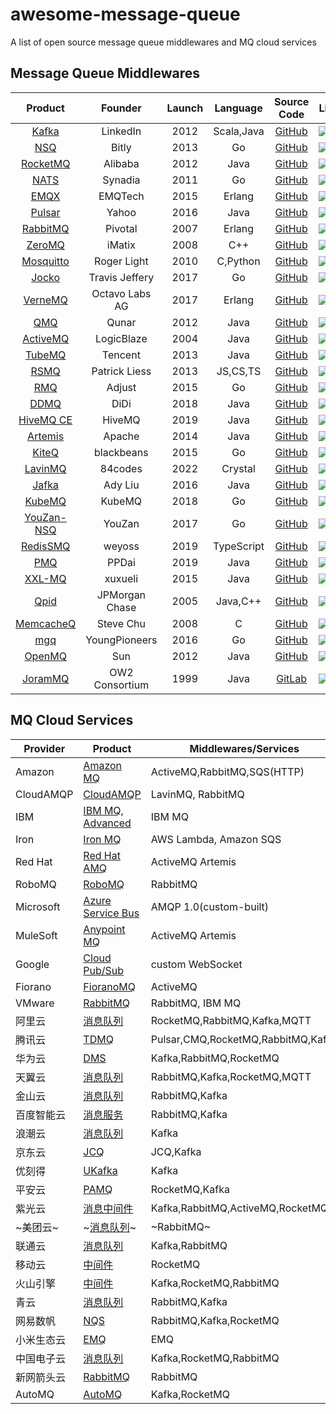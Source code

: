 # awesome-message-queue

A list of open source message queue middlewares and MQ cloud services

## Message Queue Middlewares
																																																									  
|                          Product                          |    Founder     | Launch |  Language  |                      Source Code                      | License                                                                   | Activity                                                                                     | Issues                                                                                       | Stars                                                                                               |
|:---------------------------------------------------------:|:--------------:|:------:|:----------:|:-----------------------------------------------------:|---------------------------------------------------------------------------|----------------------------------------------------------------------------------------------|----------------------------------------------------------------------------------------------|-----------------------------------------------------------------------------------------------------|
|             [Kafka](https://kafka.apache.org)             |    LinkedIn    |  2012  | Scala,Java |       [GitHub](https://github.com/apache/kafka)       | ![](https://img.shields.io/github/license/apache/kafka)                   | ![](https://img.shields.io/github/last-commit/apache/kafka)                                  | ![](https://img.shields.io/badge/issues-5.0k_open-red)                                       | ![](https://img.shields.io/github/stars/apache/kafka)                                               |
|                   [NSQ](https://nsq.io)                   |     Bitly      |  2013  |     Go     |        [GitHub](https://github.com/nsqio/nsq)         | ![](https://img.shields.io/github/license/nsqio/nsq)                      | ![](https://img.shields.io/github/last-commit/nsqio/nsq)                                     | ![](https://img.shields.io/github/issues/nsqio/nsq)                                          | ![](https://img.shields.io/github/stars/nsqio/nsq)                                                  |
|          [RocketMQ](https://rocketmq.apache.org)          |    Alibaba     |  2012  |    Java    |     [GitHub](https://github.com/apache/rocketmq)      | ![](https://img.shields.io/github/license/apache/rocketmq)                | ![](https://img.shields.io/github/last-commit/apache/rocketmq)                               | ![](https://img.shields.io/github/issues/apache/rocketmq)                                    | ![](https://img.shields.io/github/stars/apache/rocketmq)                                            |
|                 [NATS](https://nats.io/)                  |    Synadia     |  2011  |     Go     |   [GitHub](https://github.com/nats-io/nats-server)    | ![](https://img.shields.io/github/license/nats-io/nats-server)            | ![](https://img.shields.io/github/last-commit/nats-io/nats-server)                           | ![](https://img.shields.io/github/issues/nats-io/nats-server)                                | ![](https://img.shields.io/github/stars/nats-io/nats-server)                                        |
|               [EMQX](https://www.emqx.io/)                |    EMQTech     |  2015  |   Erlang   |        [GitHub](https://github.com/emqx/emqx)         | ![](https://img.shields.io/badge/license-BUSL--1.1-red)                   | ![](https://img.shields.io/github/last-commit/emqx/emqx)                                     | ![](https://img.shields.io/github/issues/emqx/emqx)                                          | ![](https://img.shields.io/github/stars/emqx/emqx)                                                  |
|            [Pulsar](https://pulsar.apache.org)            |     Yahoo      |  2016  |    Java    |      [GitHub](https://github.com/apache/pulsar)       | ![](https://img.shields.io/github/license/apache/pulsar)                  | ![](https://img.shields.io/github/last-commit/apache/pulsar)                                 | ![](https://img.shields.io/github/issues/apache/pulsar)                                      | ![](https://img.shields.io/github/stars/apache/pulsar)                                              |
|           [RabbitMQ](https://www.rabbitmq.com)            |    Pivotal     |  2007  |   Erlang   | [GitHub](https://github.com/rabbitmq/rabbitmq-server) | ![](https://img.shields.io/badge/license-MPL--2.0-orange)![](https://img.shields.io/badge/Apache--2.0-green)| ![](https://img.shields.io/github/last-commit/rabbitmq/rabbitmq-server)| ![](https://img.shields.io/github/issues/rabbitmq/rabbitmq-server)               | ![](https://img.shields.io/github/stars/rabbitmq/rabbitmq-server)                                   |
|               [ZeroMQ](https://zeromq.org)                |     iMatix     |  2008  |    C++     |      [GitHub](https://github.com/zeromq/libzmq)       | ![](https://img.shields.io/github/license/zeromq/libzmq)                  | ![](https://img.shields.io/github/last-commit/zeromq/libzmq)                                 | ![](https://img.shields.io/github/issues/zeromq/libzmq)                                      | ![](https://img.shields.io/github/stars/zeromq/libzmq)                                              |
|            [Mosquitto](https://mosquitto.org/)            |  Roger Light   |  2010  |  C,Python  |    [GitHub](https://github.com/eclipse/mosquitto)     | ![](https://img.shields.io/badge/license-EPL--2.0-green)                  | ![](https://img.shields.io/github/last-commit/eclipse/mosquitto)                             | ![](https://img.shields.io/github/issues/eclipse/mosquitto)                                  | ![](https://img.shields.io/github/stars/eclipse/mosquitto)                                          |
|      [Jocko](https://github.com/travisjeffery/jocko)      | Travis Jeffery |  2017  |     Go     |   [GitHub](https://github.com/travisjeffery/jocko)    | ![](https://img.shields.io/github/license/travisjeffery/jocko)            | ![](https://img.shields.io/github/last-commit/travisjeffery/jocko)                           | ![](https://img.shields.io/github/issues/travisjeffery/jocko)                                | ![](https://img.shields.io/github/stars/travisjeffery/jocko)                                        |
|              [VerneMQ](https://vernemq.com)               | Octavo Labs AG |  2017  |   Erlang   |     [GitHub](https://github.com/vernemq/vernemq)      | ![](https://img.shields.io/github/license/vernemq/vernemq)                | ![](https://img.shields.io/github/last-commit/vernemq/vernemq)                               | ![](https://img.shields.io/github/issues/vernemq/vernemq)                                    | ![](https://img.shields.io/github/stars/vernemq/vernemq)                                            |
|          [QMQ](https://github.com/qunarcorp/qmq)          |     Qunar      |  2012  |    Java    |      [GitHub](https://github.com/qunarcorp/qmq)       | ![](https://img.shields.io/github/license/qunarcorp/qmq)                  | ![](https://img.shields.io/github/last-commit/qunarcorp/qmq)                                 | ![](https://img.shields.io/github/issues/qunarcorp/qmq)                                      | ![](https://img.shields.io/github/stars/qunarcorp/qmq)                                              |
|          [ActiveMQ](https://activemq.apache.org)          |   LogicBlaze   |  2004  |    Java    |     [GitHub](https://github.com/apache/activemq)      | ![](https://img.shields.io/github/license/apache/activemq)                | ![](https://img.shields.io/github/last-commit/apache/activemq)                               | ![](https://img.shields.io/badge/issues-530_open-yellow)                                     | ![](https://img.shields.io/github/stars/apache/activemq)                                            |
|            [TubeMQ](https://tubemq.apache.org)            |    Tencent     |  2013  |    Java    |      [GitHub](https://github.com/Tencent/TubeMQ)      | ![](https://img.shields.io/badge/license-Apache--2.0-green)               | ![](https://img.shields.io/github/last-commit/Tencent/TubeMQ)                                | ![](https://img.shields.io/github/issues/Tencent/TubeMQ)                                     | ![](https://img.shields.io/github/stars/Tencent/TubeMQ)                                             |
|          [RSMQ](https://github.com/smrchy/rsmq)           | Patrick Liess  |  2013  |  JS,CS,TS  |       [GitHub](https://github.com/smrchy/rsmq)        | ![](https://img.shields.io/github/license/smrchy/rsmq)                    | ![](https://img.shields.io/github/last-commit/smrchy/rsmq)                                   | ![](https://img.shields.io/github/issues/smrchy/rsmq)                                        | ![](https://img.shields.io/github/stars/smrchy/rsmq)                                                |
|           [RMQ](https://github.com/adjust/rmq)            |     Adjust     |  2015  |     Go     |        [GitHub](https://github.com/adjust/rmq)        | ![](https://img.shields.io/github/license/adjust/rmq)                     | ![](https://img.shields.io/github/last-commit/adjust/rmq)                                    | ![](https://img.shields.io/github/issues/adjust/rmq)                                         | ![](https://img.shields.io/github/stars/adjust/rmq)                                                 |
|           [DDMQ](https://github.com/didi/DDMQ)            |      DiDi      |  2018  |    Java    |        [GitHub](https://github.com/didi/DDMQ)         | ![](https://img.shields.io/github/license/didi/DDMQ)                      | ![](https://img.shields.io/github/last-commit/didi/DDMQ)                                     | ![](https://img.shields.io/github/issues/didi/DDMQ)                                          | ![](https://img.shields.io/github/stars/didi/DDMQ)                                                  |
|           [HiveMQ CE](https://www.hivemq.com/)            |     HiveMQ     |  2019  |    Java    | [GitHub](https://github.com/apache/activemq-artemis)  | ![](https://img.shields.io/github/license/hivemq/hivemq-community-edition)| ![](https://img.shields.io/github/last-commit/hivemq/hivemq-community-edition)               | ![](https://img.shields.io/github/issues/hivemq/hivemq-community-edition)                    | ![](https://img.shields.io/github/stars/hivemq/hivemq-community-edition)                            |
| [Artemis](https://activemq.apache.org/components/artemis) |     Apache     |  2014  |    Java    |         [GitHub](https://github.com/hivemq/)          | ![](https://img.shields.io/github/license/apache/activemq-artemis)        | ![](https://img.shields.io/github/last-commit/apache/activemq-artemis)                       | ![](https://img.shields.io/badge/issues-259_open-yellow)                                     | ![](https://img.shields.io/github/stars/apache/activemq-artemis)                                    |
|       [KiteQ](https://github.com/blackbeans/kiteq)        |   blackbeans   |  2015  |     Go     |     [GitHub](https://github.com/blackbeans/kiteq)     | ![](https://img.shields.io/github/license/blackbeans/kiteq)               | ![](https://img.shields.io/github/last-commit/blackbeans/kiteq)                              | ![](https://img.shields.io/github/issues/blackbeans/kiteq)                                   | ![](https://img.shields.io/github/stars/blackbeans/kiteq)                                           |
|            [LavinMQ](https://www.lavinmq.com)             |    84codes     |  2022  |  Crystal   |    [GitHub](https://github.com/cloudamqp/lavinmq)     | ![](https://img.shields.io/github/license/cloudamqp/lavinmq)              | ![](https://img.shields.io/github/last-commit/cloudamqp/lavinmq)                             | ![](https://img.shields.io/github/issues/cloudamqp/lavinmq)                                  | ![](https://img.shields.io/github/stars/cloudamqp/lavinmq)                                          |
|         [Jafka](https://github.com/adyliu/jafka)          |    Ady Liu     |  2016  |    Java    |       [GitHub](https://github.com/adyliu/jafka)       | ![](https://img.shields.io/github/license/adyliu/jafka)                   | ![](https://img.shields.io/github/last-commit/adyliu/jafka)                                  | ![](https://img.shields.io/github/issues/adyliu/jafka)                                       | ![](https://img.shields.io/github/stars/adyliu/jafka)                                               |
|                [KubeMQ](https://kubemq.io)                |     KubeMQ     |  2018  |     Go     |        [GitHub](https://github.com/kubemq-io/)        | ![](https://img.shields.io/github/license/kubemq-io/kubemq-community)     | ![](https://img.shields.io/github/last-commit/kubemq-io/kubemq-community)                    | ![](https://img.shields.io/github/issues/kubemq-io/kubemq-community)                         | ![](https://img.shields.io/github/stars/kubemq-io/kubemq-community)                                 |
|        [YouZan-NSQ](https://github.com/youzan/nsq)        |     YouZan     |  2017  |     Go     |        [GitHub](https://github.com/youzan/nsq)        | ![](https://img.shields.io/github/license/youzan/nsq)                     | ![](https://img.shields.io/github/last-commit/youzan/nsq)                                    | ![](https://img.shields.io/github/issues/youzan/nsq)                                         | ![](https://img.shields.io/github/stars/youzan/nsq)                                                 |
|      [RedisSMQ](https://github.com/weyoss/redis-smq)      |     weyoss     |  2019  | TypeScript |     [GitHub](https://github.com/weyoss/redis-smq)     | ![](https://img.shields.io/github/license/weyoss/redis-smq)               | ![](https://img.shields.io/github/last-commit/weyoss/redis-smq)                              | ![](https://img.shields.io/github/issues/weyoss/redis-smq)                                   | ![](https://img.shields.io/github/stars/weyoss/redis-smq)                                           |
|          [PMQ](https://github.com/ppdaicorp/pmq)          |     PPDai      |  2019  |    Java    |      [GitHub](https://github.com/ppdaicorp/pmq)       | ![](https://img.shields.io/github/license/ppdaicorp/pmq)                  | ![](https://img.shields.io/github/last-commit/ppdaicorp/pmq)                                 | ![](https://img.shields.io/github/issues/ppdaicorp/pmq)                                      | ![](https://img.shields.io/github/stars/ppdaicorp/pmq)                                              |
|         [XXL-MQ](https://www.xuxueli.com/xxl-mq/)         |    xuxueli     |  2015  |    Java    |      [GitHub](https://github.com/xuxueli/xxl-mq)      | ![](https://img.shields.io/github/license/xuxueli/xxl-mq)                 | ![](https://img.shields.io/github/last-commit/xuxueli/xxl-mq)                                | ![](https://img.shields.io/github/issues/xuxueli/xxl-mq)                                     | ![](https://img.shields.io/github/stars/xuxueli/xxl-mq)                                             |
|          [Qpid](https://github.com/apache/qpid)           | JPMorgan Chase |  2005  |  Java,C++  |       [GitHub](https://github.com/apache/qpid)        | ![](https://img.shields.io/badge/license-Apache--2.0-green)               | ![](https://img.shields.io/github/last-commit/apache/qpid)                                   | ![](https://img.shields.io/badge/issues-668_open-yellow)                                     | ![](https://img.shields.io/github/stars/apache/qpid)                                                |
|       [MemcacheQ](http://memcachedb.org/memcacheq)        |   Steve Chu    |  2008  |     C      |     [GitHub](https://github.com/stvchu/memcacheq)     | ![](https://img.shields.io/badge/license-Steve_Chu-red)                   | ![](https://img.shields.io/github/last-commit/stvchu/memcacheq)                              | ![](https://img.shields.io/github/issues/stvchu/memcacheq)                                   | ![](https://img.shields.io/github/stars/stvchu/memcacheq)                                           |
|        [mgq](https://github.com/YoungPioneers/mgq)        | YoungPioneers  |  2016  |     Go     |    [GitHub](https://github.com/YoungPioneers/mgq)     | ![](https://img.shields.io/badge/license-MIT-green)                       | ![](https://img.shields.io/github/last-commit/YoungPioneers/mgq)                             | ![](https://img.shields.io/github/issues/YoungPioneers/mgq)                                  | ![](https://img.shields.io/github/stars/YoungPioneers/mgq)                                          |
|         [OpenMQ](https://javaee.github.io/openmq)         |      Sun       |  2012  |    Java    |   [GitHub](https://github.com/eclipse-ee4j/openmq)    | ![](https://img.shields.io/badge/license-EPL--2.0-green)                  | ![](https://img.shields.io/github/last-commit/eclipse-ee4j/openmq)                           | ![](https://img.shields.io/github/issues/eclipse-ee4j/openmq)                                | ![](https://img.shields.io/github/stars/eclipse-ee4j/openmq)                                        |
|             [JoramMQ](https://joram.ow2.io/)              | OW2 Consortium |  1999  |    Java    |     [GitLab](https://gitlab.ow2.org/joram/joram)      | ![](https://img.shields.io/badge/license-GPL--v2.1-orange)                | ![](https://img.shields.io/gitlab/last-commit/joram/joram?gitlab_url=https://gitlab.ow2.org) | ![](https://img.shields.io/gitlab/issues/open/joram/joram?gitlab_url=https://gitlab.ow2.org) | ![](https://img.shields.io/gitlab/stars/joram/joram?gitlab_url=https://gitlab.ow2.org&style=social) |

## MQ Cloud Services

| Provider  | Product                                                                                          | Middlewares/Services               |
|-----------|--------------------------------------------------------------------------------------------------|------------------------------------|
| Amazon    | [Amazon MQ](https://aws.amazon.com/amazon-mq/)                                                   | ActiveMQ,RabbitMQ,SQS(HTTP)        |
| CloudAMQP | [CloudAMQP](https://www.cloudamqp.com/)                                                          | LavinMQ, RabbitMQ                  |
| IBM       | [IBM MQ](https://www.ibm.com/products/mq), [Advanced](https://www.ibm.com/products/mq/advanced)  | IBM MQ                             |
| Iron      | [Iron MQ](https://www.iron.io/mq)                                                                | AWS Lambda, Amazon SQS             |
| Red Hat   | [Red Hat AMQ](https://www.redhat.com/zh/technologies/jboss-middleware/amq)                       | ActiveMQ Artemis                   |
| RoboMQ    | [RoboMQ](https://www.robomq.io/)                                                                 | RabbitMQ                           |
| Microsoft | [Azure Service Bus](https://azure.microsoft.com/en-us/products/service-bus/)                     | AMQP 1.0(custom-built)             |
| MuleSoft  | [Anypoint MQ](https://www.mulesoft.com/platform/anypoint-mq-message-queue)                       | ActiveMQ Artemis                   |
| Google    | [Cloud Pub/Sub](https://cloud.google.com/pubsub)                                                 | custom WebSocket                   |
| Fiorano   | [FioranoMQ](https://www.fiorano.com/products/fiorano_mq)                                         | ActiveMQ                           |
| VMware    | [RabbitMQ](https://tanzu.vmware.com/rabbitmq)                                                    | RabbitMQ, IBM MQ                   |
| 阿里云       | [消息队列](https://www.aliyun.com/product/ons)                                                       | RocketMQ,RabbitMQ,Kafka,MQTT       |
| 腾讯云       | [TDMQ](https://cloud.tencent.com/product/tdmq)                                                   | Pulsar,CMQ,RocketMQ,RabbitMQ,Kafka |
| 华为云       | [DMS](https://www.hwc.cn/Mddleware/dms.html)                                                     | Kafka,RabbitMQ,RocketMQ            |
| 天翼云       | [消息队列](https://www.ctyun.cn/products/poly-mq)                                                    | RabbitMQ,Kafka,RocketMQ,MQTT       |
| 金山云       | [消息队列](https://www.ksyun.com/ns/search.html?value=%E6%B6%88%E6%81%AF)                            | RabbitMQ,Kafka                     |
| 百度智能云     | [消息服务](https://cloud.baidu.com/search.html?q=%E6%B6%88%E6%81%AF)                                 | RabbitMQ,Kafka                     |
| 浪潮云       | [消息队列](https://cloud.inspur.com/product/big-data/999.html)                                       | Kafka                              |
| 京东云       | [JCQ](https://www.jdcloud.com/cn/products/message-queue)                                         | JCQ,Kafka                          |
| 优刻得       | [UKafka](https://www.ucloud.cn/site/product/ukafka.html)                                         | Kafka                              |
| 平安云       | [PAMQ](https://yun.pingan.com/ssr/products/PAMQ)                                                 | RocketMQ,Kafka                     |
| 紫光云       | [消息中间件](https://www.unicloud.com/search/document.html?word=%E6%B6%88%E6%81%AF%E9%98%9F%E5%88%97) | Kafka,RabbitMQ,ActiveMQ,RocketMQ   |
| ~美团云~     | ~[消息队列](https://www.mtyun.com/product/rabbitmq)~                                                 | ~RabbitMQ~                         |
| 联通云       | [消息队列](https://www.cucloud.cn/searchResult.html?keyword=%E6%B6%88%E6%81%AF%E9%98%9F%E5%88%97)    | Kafka,RabbitMQ                     |
| 移动云       | [中间件](https://ecloud.10086.cn/portal)                                                            | RocketMQ                           |
| 火山引擎      | [中间件](https://www.volcengine.com/product/list)                                                   | Kafka,RocketMQ,RabbitMQ            |
| 青云        | [消息队列](https://www.qingcloud.com/ss?q=%E6%B6%88%E6%81%AF%E9%98%9F%E5%88%97)                      | RabbitMQ,Kafka                     |
| 网易数帆      | [NQS](https://sf.163.com/product/nqs)                                                            | RabbitMQ,Kafka,RocketMQ            |
| 小米生态云     | [EMQ](https://cnbj6.cloud.mi.com/#/index/product/emq)                                            | EMQ                                |
| 中国电子云     | [消息队列](https://cecloud.com/product/7037706926796312576.html)                                     | Kafka,RocketMQ,RabbitMQ            |
| 新网箭头云     | [RabbitMQ](http://www.xinnet.com/cs/rabbitmq.html)                                               | RabbitMQ                           |
| AutoMQ    | [AutoMQ](https://www.automq.com/)                                                                | Kafka,RocketMQ                     |

